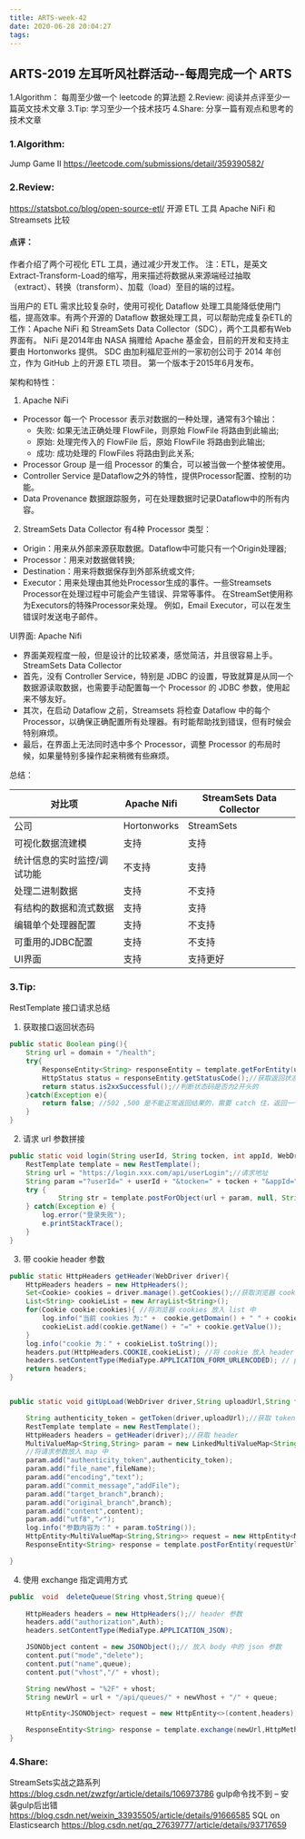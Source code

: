 ```yaml
---
title: ARTS-week-42
date: 2020-06-28 20:04:27
tags:
---
```



## ARTS-2019 左耳听风社群活动--每周完成一个 ARTS
1.Algorithm： 每周至少做一个 leetcode 的算法题
2.Review: 阅读并点评至少一篇英文技术文章
3.Tip: 学习至少一个技术技巧
4.Share: 分享一篇有观点和思考的技术文章

### 1.Algorithm:

Jump Game II https://leetcode.com/submissions/detail/359390582/

### 2.Review:

https://statsbot.co/blog/open-source-etl/
开源 ETL 工具 Apache NiFi 和 Streamsets 比较

#### 点评：

作者介绍了两个可视化 ETL 工具，通过减少开发工作。
注：ETL，是英文Extract-Transform-Load的缩写，用来描述将数据从来源端经过抽取（extract）、转换（transform）、加载（load）至目的端的过程。

当用户的 ETL 需求比较复杂时，使用可视化 Dataflow 处理工具能降低使用门槛，提高效率。有两个开源的 Dataflow 数据处理工具，可以帮助完成复杂ETL的工作：Apache NiFi 和 StreamSets Data Collector（SDC），两个工具都有Web界面有。 NiFi 是2014年由 NASA 捐赠给 Apache 基金会，目前的开发和支持主要由 Hortonworks 提供。 SDC 由加利福尼亚州的一家初创公司于 2014 年创立，作为 GitHub 上的开源 ETL 项目。 第一个版本于2015年6月发布。


架构和特性：
1. Apache NiFi
- Processor 每一个 Processor 表示对数据的一种处理，通常有3个输出：
  - 失败: 如果无法正确处理 FlowFile，则原始 FlowFile 将路由到此输出;
  - 原始: 处理完传入的 FlowFile 后，原始 FlowFile 将路由到此输出;
  - 成功: 成功处理的 FlowFiles 将路由到此关系;
- Processor Group 是一组 Processor 的集合，可以被当做一个整体被使用。
- Controller Service 是Dataflow之外的特性，提供Processor配置、控制的功能。
- Data Provenance 数据跟踪服务，可在处理数据时记录Dataflow中的所有内容。

2. StreamSets Data Collector 有4种 Processor 类型：
- Origin：用来从外部来源获取数据。Dataflow中可能只有一个Origin处理器;
- Processor：用来对数据做转换;
- Destination：用来将数据保存到外部系统或文件;
- Executor：用来处理由其他处Processor生成的事件。一些Streamsets Processor在处理过程中可能会产生错误、异常等事件。 在StreamSet使用称为Executors的特殊Processor来处理。 例如，Email Executor，可以在发生错误时发送电子邮件。

UI界面:
Apache Nifi 
- 界面美观程度一般，但是设计的比较紧凑，感觉简洁，并且很容易上手。
StreamSets Data Collector 
- 首先，没有 Controller Service，特别是 JDBC 的设置，导致就算是从同一个数据源读取数据，也需要手动配置每一个 Processor 的 JDBC 参数，使用起来不够友好。
- 其次，在启动 Dataflow 之前，Streamsets 将检查 Dataflow 中的每个 Processor，以确保正确配置所有处理器。有时能帮助找到错误，但有时候会特别麻烦。
- 最后，在界面上无法同时选中多个 Processor，调整 Processor 的布局时候，如果量特别多操作起来稍微有些麻烦。

总结：

对比项 | Apache Nifi |  StreamSets Data Collector  
-|-|-
公司 | Hortonworks |  StreamSets |
可视化数据流建模 | 支持 |  支持 |
统计信息的实时监控/调试功能 | 不支持 |  支持 |
处理二进制数据 | 支持 |  不支持 |
有结构的数据和流式数据 | 支持 |  支持 |
编辑单个处理器配置 | 支持 |  不支持 |
可重用的JDBC配置 | 支持 |  不支持 |
UI界面 | 支持 |  支持更好 |


### 3.Tip:

RestTemplate 接口请求总结

1. 获取接口返回状态码

```java
public static Boolean ping(){
    String url = domain + "/health";
    try{
        ResponseEntity<String> responseEntity = template.getForEntity(url,String.class);
        HttpStatus status = responseEntity.getStatusCode();//获取返回状态
        return status.is2xxSuccessful();//判断状态码是否为2开头的
    }catch(Exception e){
        return false; //502 ,500 是不能正常返回结果的，需要 catch 住，返回一个false
    }
}
```

2. 请求 url 参数拼接

```java
public static void login(String userId, String tocken, int appId, WebDriver driver){
    RestTemplate template = new RestTemplate();
    String url = "https://login.xxx.com/api/userLogin";//请求地址
    String param ="?userId=" + userId + "&tocken=" + tocken + "&appId=" + appId;
    try {
            String str = template.postForObject(url + param, null, String.class);//所得结果为调整成 String 类型
    } catch(Exception e) {
        log.error("登录失败");
        e.printStackTrace();
    }
}
```

3. 带 cookie header 参数

```java
public static HttpHeaders getHeader(WebDriver driver){
    HttpHeaders headers = new HttpHeaders();
    Set<Cookie> cookies = driver.manage().getCookies();//获取浏览器 cookies
    List<String> cookieList = new ArrayList<String>();
    for(Cookie cookie:cookies){ //将浏览器 cookies 放入 list 中
        log.info("当前 cookies 为:" +  cookie.getDomain() + " " + cookie.getName() + ":" + cookie.getValue());
        cookieList.add(cookie.getName() + "=" + cookie.getValue());
    }
    log.info("cookie 为：" + cookieList.toString());
    headers.put(HttpHeaders.COOKIE,cookieList); //将 cookie 放入 header
    headers.setContentType(MediaType.APPLICATION_FORM_URLENCODED); // post 表单 ，如果是个 json 则设置为 MediaType.APPLICATION_JSON
    return headers;
}


public static void gitUpLoad(WebDriver driver,String uploadUrl,String fileName,String content,String branch,String requestUrl) throws  Exception{

    String authenticity_token = getToken(driver,uploadUrl);//获取 token
    RestTemplate template = new RestTemplate();
    HttpHeaders headers = getHeader(driver);//获取 header
    MultiValueMap<String,String> param = new LinkedMultiValueMap<String, String>();//参数放入一个 map 中，restTemplate 不能用 hashMap
    //将请求参数放入 map 中
    param.add("authenticity_token",authenticity_token);
    param.add("file_name",fileName);
    param.add("encoding","text");
    param.add("commit_message","addFile");
    param.add("target_branch",branch);
    param.add("original_branch",branch);
    param.add("content",content);
    param.add("utf8","✓");
    log.info("参数内容为：" + param.toString());
    HttpEntity<MultiValueMap<String,String>> request = new HttpEntity<MultiValueMap<String,String>>(param,headers);//将参数和 header 组成一个请求
    ResponseEntity<String> response = template.postForEntity(requestUrl, request, String.class);

}
```

4. 使用 exchange 指定调用方式

```java
public  void  deleteQueue(String vhost,String queue){
 
    HttpHeaders headers = new HttpHeaders();// header 参数
    headers.add("authorization",Auth);
    headers.setContentType(MediaType.APPLICATION_JSON);

    JSONObject content = new JSONObject();// 放入 body 中的 json 参数
    content.put("mode","delete");
    content.put("name",queue);
    content.put("vhost","/" + vhost);

    String newVhost = "%2F" + vhost;
    String newUrl = url + "/api/queues/" + newVhost + "/" + queue;

    HttpEntity<JSONObject> request = new HttpEntity<>(content,headers); //组装

    ResponseEntity<String> response = template.exchange(newUrl,HttpMethod.DELETE,request,String.class);
}
```

### 4.Share:

StreamSets实战之路系列
https://blog.csdn.net/zwzfgr/article/details/106973786
gulp命令找不到 – 安装gulp后出错
https://blog.csdn.net/weixin_33935505/article/details/91666585
SQL on Elasticsearch
https://blog.csdn.net/qq_27639777/article/details/93717659
